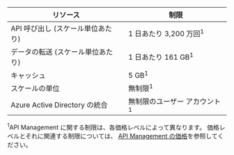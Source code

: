 | リソース | 制限 |
| --- | --- |
| API 呼び出し (スケール単位あたり)  |1 日あたり 3,200 万回<sup>1</sup> |
| データの転送 (スケール単位あたり)  |1 日あたり 161 GB<sup>1</sup> |
| キャッシュ |5 GB<sup>1</sup> |
| スケールの単位 |無制限<sup>1</sup> |
| Azure Active Directory の統合 |無制限のユーザー アカウント<sup>1</sup> |

<sup>1</sup>API Management に関する制限は、各価格レベルによって異なります。 価格レベルとそれに関連する制限については、 [API Management の価格](https://azure.microsoft.com/pricing/details/api-management/)を参照してください。



<!--HONumber=Nov16_HO3-->



